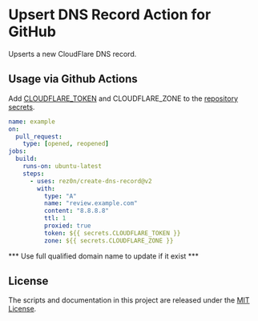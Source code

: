 # Upsert DNS Record Action for GitHub

Upserts a new CloudFlare DNS record.

## Usage via Github Actions

Add [CLOUDFLARE_TOKEN](https://developers.cloudflare.com/api/tokens/create) and CLOUDFLARE_ZONE to the [repository secrets](https://docs.github.com/en/actions/configuring-and-managing-workflows/creating-and-storing-encrypted-secrets).

```yaml
name: example
on:
  pull_request:
    type: [opened, reopened]
jobs:
  build:
    runs-on: ubuntu-latest
    steps:
      - uses: rez0n/create-dns-record@v2
        with:
          type: "A"
          name: "review.example.com"
          content: "8.8.8.8"
          ttl: 1
          proxied: true
          token: ${{ secrets.CLOUDFLARE_TOKEN }}
          zone: ${{ secrets.CLOUDFLARE_ZONE }}
```
*** Use full qualified domain name to update if it exist ***

## License

The scripts and documentation in this project are released under the [MIT License](LICENSE).
